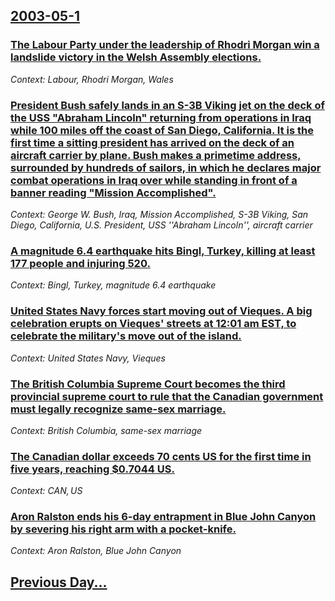 ## [2003-05-1](/news/2003/05/1/index.md)

### [ The Labour Party under the leadership of Rhodri Morgan win a landslide victory in the Welsh Assembly elections.](/news/2003/05/1/the-labour-party-under-the-leadership-of-rhodri-morgan-win-a-landslide-victory-in-the-welsh-assembly-elections.md)
_Context: Labour, Rhodri Morgan, Wales_

### [ President Bush safely lands in an S-3B Viking jet on the deck of the USS "Abraham Lincoln" returning from operations in Iraq while 100 miles off the coast of San Diego, California. It is the first time a sitting president has arrived on the deck of an aircraft carrier by plane. Bush makes a primetime address, surrounded by hundreds of sailors, in which he declares major combat operations in Iraq over while standing in front of a banner reading "Mission Accomplished".](/news/2003/05/1/president-bush-safely-lands-in-an-s-3b-viking-jet-on-the-deck-of-the-uss-abraham-lincoln-returning-from-operations-in-iraq-while-100-mile.md)
_Context: George W. Bush, Iraq, Mission Accomplished, S-3B Viking, San Diego, California, U.S. President, USS ''Abraham Lincoln'', aircraft carrier_

### [ A magnitude 6.4 earthquake hits Bingl, Turkey, killing at least 177 people and injuring 520.](/news/2003/05/1/a-magnitude-6-4-earthquake-hits-bingol-turkey-killing-at-least-177-people-and-injuring-520.md)
_Context: Bingl, Turkey, magnitude 6.4 earthquake_

### [ United States Navy forces start moving out of Vieques. A big celebration erupts on Vieques' streets at 12:01 am EST, to celebrate the military's move out of the island.](/news/2003/05/1/united-states-navy-forces-start-moving-out-of-vieques-a-big-celebration-erupts-on-vieques-streets-at-12-01-am-est-to-celebrate-the-milit.md)
_Context: United States Navy, Vieques_

### [ The British Columbia Supreme Court becomes the third provincial supreme court to rule that the Canadian government must legally recognize same-sex marriage.](/news/2003/05/1/the-british-columbia-supreme-court-becomes-the-third-provincial-supreme-court-to-rule-that-the-canadian-government-must-legally-recognize-s.md)
_Context: British Columbia, same-sex marriage_

### [ The Canadian dollar exceeds 70 cents US for the first time in five years, reaching $0.7044 US.](/news/2003/05/1/the-canadian-dollar-exceeds-70-cents-us-for-the-first-time-in-five-years-reaching-0-7044-us.md)
_Context: CAN$, US$_

### [ Aron Ralston ends his 6-day entrapment in Blue John Canyon by severing his right arm with a pocket-knife.](/news/2003/05/1/aron-ralston-ends-his-6-day-entrapment-in-blue-john-canyon-by-severing-his-right-arm-with-a-pocket-knife.md)
_Context: Aron Ralston, Blue John Canyon_

## [Previous Day...](/news/2003/04/30/index.md)

